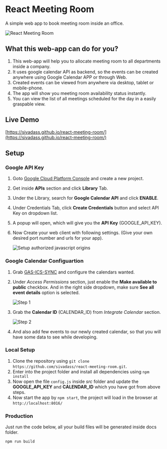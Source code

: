 # React Meeting Room

A simple web app to book meeting room inside an office.

![React Meeting Room](https://res.cloudinary.com/sivadass/image/upload/v1520738442/react-meeting-room-app.gif)

## What this web-app can do for you?

1.  This web-app will help you to allocate meeting room to all departments inside a company.
2.  It uses google calendar API as backend, so the events can be created anywhere using Google Calendar APP or through Web.
3.  Created events can be viewed from anywhere via desktop, tablet or mobile-phone.
4.  The app will show you meeting room availability status instantly.
5.  You can view the list of all meetings scheduled for the day in a easily graspable view.

## Live Demo

[https://sivadass.github.io/react-meeting-room/](https://sivadass.github.io/react-meeting-room/)

## Setup

### Google API Key

1. Goto [Google Cloud Platform Console](https://console.cloud.google.com/cloud-resource-manager) and create a new project.
2. Get inside **APIs** section and click **Library** Tab.
3. Under the Library, search for **Google Calendar API** and click **ENABLE**.
4. Under Credentials Tab, click **Create Credentials** button and select API Key on dropdown list.
5. A popup will open, which will give you the **API Key** (GOOGLE_API_KEY).
6. Now Create your web client with following settings. (Give your own desired port number and urls for your app).

   ![Setup authorized javascript origins](https://res.cloudinary.com/sivadass/image/upload/v1520732210/screen-shots/setup-authorized-javascript-origins.png)

### Google Calendar Configuartion

1.  Grab [GAS-ICS-SYNC](https://github.com/derekantrican/GAS-ICS-Sync) and configure the calendars wanted.
2.  Under _Access Permissions_ section, just enable the **Make available to public** checkbox. And in the right side dropdown, make sure **See all event details** option is selected.

    ![Step 1](https://res.cloudinary.com/sivadass/image/upload/v1520704625/screen-shots/step-1.png)

3.  Grab the **Calendar ID** (CALENDAR_ID) from _Integrate Calendar_ section.

    ![Step 2](https://res.cloudinary.com/sivadass/image/upload/v1520704853/step-2_x54i28.png)

4.  And also add few events to our newly created calendar, so that you will have some data to see while developing.

### Local Setup

1.  Clone the repository using `git clone https://github.com/sivadass/react-meeting-room.git`.
2.  Enter into the project folder and install all dependencies using `npm install`
3.  Now open the file `config.js` inside _src_ folder and update the **GOOGLE_API_KEY** and **CALENDAR_ID** which you have got from above steps.
4.  Now start the app by `npm start`, the project will load in the browser at `http://localhost:8016/`

### Production

Just run the code below, all your build files will be generated inside docs folder.

```
npm run build
```
